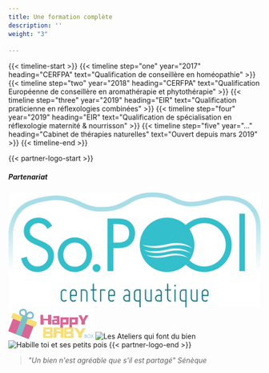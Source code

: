 ```yaml
---
title: Une formation complète
description: ''
weight: "3"

---
```


<!--
Passionné depuis toujours par les plantes et par l'altruisme, je me suis intéressée aux médecines complémentaires à titre personnel d'abord, puis j'ai souhaité élargir mon champ d'action grâce à des formations professionnelles: en 2017 j'obtenais mon certificat de conseillère en Homéopathie avec le CERFPA. L'année suivante, j'obtenais un certificat européen de compétences professionnelles en aroma-phytothérapie, validé par une semaine de stage à l'école, près de Nice.

En 2019 j'étais certifiée praticienne en réflexologie plantaire, palmaire, faciale, auriculaire et dorso-crânienne par l'EIR-Nantes. Je suis également certifiée en spécialisation maternité/nourrisson pour répondre aux besoins particuliers des mamans et des bébés. Aujourd'hui j'ai intégré l'équipe pédagogique de l'EIR en tant qu'assistante de formation pour la promotion actuelle.

J'ai également réalisé des prestations en bénévolat pour des organisations, et effectué pendant mes études des mises en situations professionnelles auprès du centre aquatique So Pool de Basse-Goulaine et pour la maire de Vertou.
!-->

{{< timeline-start >}}
{{< timeline  step="one" year="2017" heading="CERFPA" text="Qualification de conseillère en homéopathie" >}}
{{< timeline  step="two" year="2018" heading="CERFPA" text="Qualification Européenne de conseillère en aromathérapie et phytothérapie" >}}
{{< timeline  step="three" year="2019" heading="EIR" text="Qualification praticienne en réflexologies combinées" >}}
{{< timeline  step="four" year="2019" heading="EIR" text="Qualification de spécialisation en réflexologie maternité & nourrisson" >}}
{{< timeline  step="five" year="..." heading="Cabinet de thérapies naturelles" text="Ouvert depuis mars 2019" >}}
{{< timeline-end >}}

{{< partner-logo-start >}}
##### Partenariat
![So Pool](/img/logo/so-pool-logo.jpg)
![Happy Baby Box](/img/logo/happy-baby-box-logo.png)
![Les Ateliers qui font du bien](/img/logo/ateliers-logo.png)
![Habille toi et ses petits pois](/img/logo/etsespetitspois.jpeg)
{{< partner-logo-end >}}

> _"Un bien n'est agréable que s'il est partagé" Sénèque_
